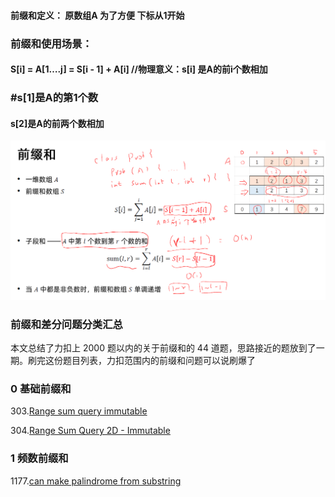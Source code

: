 
#### 前缀和定义： 原数组A 为了方便 下标从1开始
### 前缀和使用场景： 

#### S[i] = A[1….j] = S[i - 1] + A[i]  //物理意义：s[i] 是A的前i个数相加
### #s[1]是A的第1个数
#### s[2]是A的前两个数相加

![alt txt](https://raw.githubusercontent.com/corykingsf/hack-system-design-pixel/main/imgSnipaste_2021-06-22_21-08-59.png)

### 前缀和差分问题分类汇总


本文总结了力扣上 2000 题以内的关于前缀和的 44 道题，思路接近的题放到了一期。刷完这份题目列表，力扣范围内的前缀和问题可以说刷爆了

### 0 基础前缀和

303.[Range sum query immutable](https://leetcode.com/problems/range-sum-query-immutable/)

304.[Range Sum Query 2D - Immutable](https://leetcode.com/problems/range-sum-query-2d-immutable/)

###  1 频数前缀和

1177.[can make palindrome from substring](https://leetcode.com/problems/can-make-palindrome-from-substring/)

